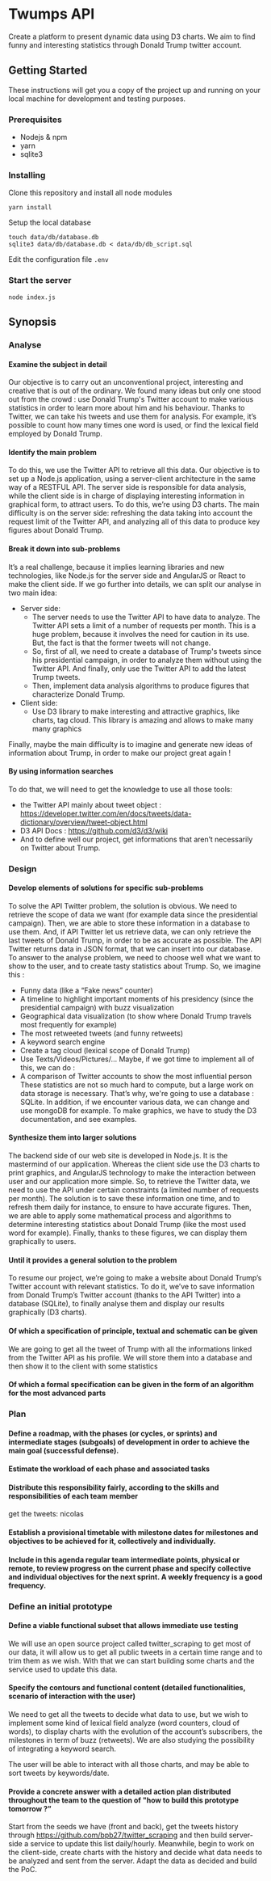 # Twumps API

Create a platform to present dynamic data using D3 charts. We aim to find funny and interesting statistics through Donald Trump twitter account.

## Getting Started

These instructions will get you a copy of the project up and running on your local machine for development and testing purposes.

### Prerequisites
- Nodejs & npm
- yarn
- sqlite3

### Installing

Clone this repository and install all node modules

```
yarn install
```

Setup the local database

```
touch data/db/database.db
sqlite3 data/db/database.db < data/db/db_script.sql
```

Edit the configuration file `.env`

### Start the server
```
node index.js
```

## Synopsis
### Analyse
#### Examine the subject in detail

Our objective is to carry out an unconventional project, interesting and creative that is out of the ordinary. We found many ideas but only one stood out from the crowd :  use Donald Trump's Twitter account to make various statistics in order to learn more about him and his behaviour. Thanks to Twitter, we can take his tweets and use them for analysis. For example, it’s possible to count how many times one word is used, or find the lexical field employed by Donald Trump.

#### Identify the main problem

To do this, we use the Twitter API to retrieve all this data. Our objective is to set up a Node.js application, using a server-client architecture in the same way of a RESTFUL API. The server side is responsible for data analysis, while the client side is in charge of displaying interesting information in graphical form, to attract users. To do this, we’re using D3 charts. The main difficulty is on the server side: refreshing the data taking into account the request limit of the Twitter API, and analyzing all of this data to produce key figures about Donald Trump.

#### Break it down into sub-problems
It’s a real challenge, because it implies learning libraries and new technologies, like Node.js for the server side and AngularJS or React to make the client side. If we go further into details, we can split our analyse in two main idea:

* Server side:
	* The server needs to use the Twitter API to have data to analyze. The Twitter API sets a limit of a number of requests per month. This is a huge problem, because it involves the need for caution in its use. But, the fact is that the former tweets will not change.
	* So, first of all, we need to create a database of Trump's tweets since his presidential campaign, in order to analyze them without using the Twitter API. And finally, only use the Twitter API to add the latest Trump tweets.
	* Then, implement data analysis algorithms to produce figures that characterize Donald Trump.
* Client side:
	* Use D3 library to make interesting and attractive graphics, like charts, tag cloud. This library is amazing and allows to make many many graphics

Finally, maybe the main difficulty is to imagine and generate new ideas of information about Trump, in order to make our project great again !

#### By using information searches

To do that, we will need to get the knowledge to use all those tools: 
* the Twitter API mainly about tweet object : https://developer.twitter.com/en/docs/tweets/data-dictionary/overview/tweet-object.html
* D3 API Docs : https://github.com/d3/d3/wiki
* And to define well our project, get informations that aren’t necessarily on Twitter about Trump.

### Design
#### Develop elements of solutions for specific sub-problems

To solve the API Twitter problem, the solution is obvious. We need to retrieve the scope of data we want (for example data since the presidential campaign). Then, we are able to store these information in a database to use them. And, if API Twitter let us retrieve data, we can only retrieve the last tweets of Donald Trump, in order to be as accurate as possible. The API Twitter returns data in JSON format, that we can insert into our database.
To answer to the analyse problem, we need to choose well what we want to show to the user, and to create tasty statistics about Trump. So, we imagine this :
* Funny data (like a “Fake news” counter)
* A timeline to highlight important moments of his presidency (since the presidential campaign) with buzz visualization
* Geographical data visualization (to show where Donald Trump travels most frequently for example)
* The most retweeted tweets (and funny retweets)
* A keyword search engine
* Create a tag cloud (lexical scope of Donald Trump)
* Use Texts/Videos/Pictures/…
Maybe, if we got time to implement all of this, we can do :
* A comparison of Twitter accounts to show the most influential person
These statistics are not so much hard to compute, but a large work on data storage is necessary. That’s why, we're going to use a database : SQLite. In addition, if we encounter various data, we can change and use mongoDB for example.
To make graphics, we have to study the D3 documentation, and see examples.

#### Synthesize them into larger solutions

The backend side of our web site is developed in Node.js. It is the mastermind of our application. Whereas the client side use the D3 charts to print graphics, and AngularJS technology to make the interaction between user and our application more simple.
So, to retrieve the Twitter data, we need to use the API under certain constraints (a limited number of requests per month). The solution is to save these information one time, and to refresh them daily for instance, to ensure to have accurate figures.
Then, we are able to apply some mathematical process and algorithms to determine interesting statistics about Donald Trump (like the most used word for example).
Finally, thanks to these figures, we can display them graphically to users.

#### Until it provides a general solution to the problem

To resume our project, we’re going to make a website about Donald Trump’s Twitter account with relevant statistics. To do it, we’ve to save information from Donald Trump’s Twitter account (thanks to the API Twitter) into a database (SQLite), to finally analyse them and display our results graphically (D3 charts).

#### Of which a specification of principle, textual and schematic can be given

We are going to get all the tweet of Trump with all the informations linked from the Twitter API as his profile. We will store them into a database and then show it to the client with some statistics


#### Of which a formal specification can be given in the form of an algorithm for the most advanced parts


### Plan
#### Define a roadmap, with the phases (or cycles, or sprints) and intermediate stages (subgoals) of development in order to achieve the main goal (successful defense).


#### Estimate the workload of each phase and associated tasks


#### Distribute this responsibility fairly, according to the skills and responsibilities of each team member
get the tweets: nicolas

#### Establish a provisional timetable with milestone dates for milestones and objectives to be achieved for it, collectively and individually.


#### Include in this agenda regular team intermediate points, physical or remote, to review progress on the current phase and specify collective and individual objectives for the next sprint. A weekly frequency is a good frequency.


### Define an initial prototype
#### Define a viable functional subset that allows immediate use testing
We will use an open source project called twitter_scraping to get most of our data, it will allow us to get all public tweets in a certain time range and to trim them as we wish.
With that we can start building some charts and the service used to update this data.

#### Specify the contours and functional content (detailed functionalities, scenario of interaction with the user)
We need to get all the tweets to decide what data to use, but we wish to implement some kind of lexical field analyze (word counters, cloud of words), to display charts with the evolution of the account’s subscribers, the milestones in term of buzz (retweets). We are also studying the possibility of integrating a keyword search.

The user will be able to interact with all those charts, and may be able to sort tweets by keywords/date.

#### Provide a concrete answer with a detailed action plan distributed throughout the team to the question of "how to build this prototype tomorrow ?”

Start from the seeds we have (front and back), get the tweets history through https://github.com/bpb27/twitter_scraping and then build server-side a service to update this list daily/hourly. Meanwhile, begin to work on the client-side, create charts with the history and decide what data needs to be analyzed and sent from the server.
Adapt the data as decided and build the PoC.
